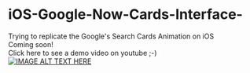 # iOS-Google-Now-Cards-Interface-
Trying to replicate the Google's Search Cards Animation on iOS
<br/>
Coming soon!
<br/>
Click here to see a demo video on youtube ;-)
<br/>
[![IMAGE ALT TEXT HERE](http://img.youtube.com/vi/__mZapn-7r0/0.jpg)](http://www.youtube.com/watch?v=__mZapn-7r0)
